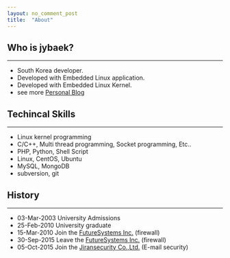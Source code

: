 ```yaml
---
layout: no_comment_post
title:  "About"
---
```


## Who is jybaek?
----
* South Korea developer. 
* Developed with Embedded Linux application. 
* Developed with Embedded Linux Kernel.
* see more [Personal Blog](http://jybaek.tistory.com/)

## Techincal Skills
----
* Linux kernel programming
* C/C++, Multi thread programming, Socket programming, Etc..
* PHP, Python, Shell Script
* Linux, CentOS, Ubuntu
* MySQL, MongoDB
* subversion, git

## History
----
* 03-Mar-2003 University Admissions
* 25-Feb-2010 University graduate
* 15-Mar-2010 Join the [FutureSystems Inc.](http://www.future.co.kr) (firewall)
* 30-Sep-2015 Leave the [FutureSystems Inc.](http://www.future.co.kr) (firewall)
* 05-Oct-2015 Join the [Jiransecurity Co.,Ltd.](https://www.jiransecurity.com) (E-mail security)
